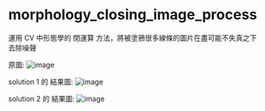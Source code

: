 # morphology_closing_image_process
運用 CV 中形態學的 閉運算 方法，將被塗鴉很多線條的圖片在盡可能不失真之下去除噪聲


原圖:
![image](https://imgur.com/a/VoJr6lX)

solution 1 的 結果圖:
![image](https://imgur.com/a/j9jwGL2)

solution 2 的 結果圖:
![image](https://imgur.com/a/TlZiWjb)
